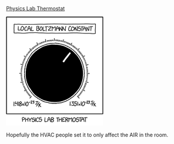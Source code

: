 [Physics Lab Thermostat](https://xkcd.com/2989)

![Physics Lab Thermostat](./random_comic.png)

Hopefully the HVAC people set it to only affect the AIR in the room.

